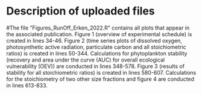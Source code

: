 # Description of uploaded files

#The file "Figures_RunOff_Erken_2022.R" contains all plots that appear in the associated publication. Figure 1 (overview of experimental schedule) is created in lines 34-46. Figure 2 (time series plots of dissolved oxygen, photosynthetic active radiation, particulate carbon and all stoichiometric ratios) is created in lines 50-344. Calculations for phytoplankton stability (recovery and area under the curve (AUC) for overall ecological vulnerability (OEV)) are conducted in lines 348-578. Figure 3 (results of stability for all stoichiometric ratios) is created in lines 580-607. Calculations for the stoichiometry of two other size fractions and figure 4 are conducted in lines 613-833.
